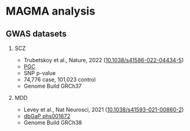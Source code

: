 # MAGMA analysis

## GWAS datasets

1. SCZ
    * Trubetskoy et al., Nature, 2022 ([10.1038/s41586-022-04434-5](https://doi.org/10.1038/s41586-022-04434-5))
    * [PGC](https://pgc.unc.edu/for-researchers/download-results/)
    * SNP p-value
    * 74,776 case, 101,023 control
    * Genome Build GRCh37
    
2. MDD
    * Levey et al., Nat Neurosci, 2021 ([10.1038/s41593-021-00860-2](https://doi.org/10.1038/s41593-021-00860-2))
    * [dbGaP phs001672](https://www.ncbi.nlm.nih.gov/projects/gap/cgi-bin/study.cgi?study_id=phs001672.v1.p1)
    * Genome Build GRCh38
    
